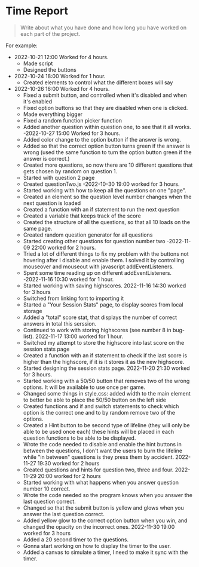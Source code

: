 # Time Report

> Write about what you have done and how long you have worked on each part of the project.

For example: 

- 2022-10-21 12:00 Worked for 4 hours.
  - Made script
  - Designed the buttons
- 2022-10-24 18:00 Worked for 1 hour.
  - Created elements to control what the different boxes will say
- 2022-10-26 16:00 Worked for 4 hours.
  - Fixed a submit button, and controlled when it's disabled and when it's enabled
  - Fixed option buttons so that they are disabled when one is clicked. 
  - Made everything bigger
  - Fixed a random function picker function
  - Added another question within question one, to see that it all works.
-2022-10-27 15:00 Worked for 3 hours.
  - Added color change to the option button if the answer is wrong.
  - Added so that the correct option button turns green if the answer is wrong (used the same function to turn the option button green if the answer is correct.)
  - Created more questions, so now there are 10 different questions that gets chosen by random on question 1.
  - Started with question 2 page
  - Created questionTwo.js 
-2022-10-30 19:00 worked for 3 hours. 
  - Started working with how to keep all the questions on one "page".
  - Created an element so the question level number changes when the next question is loaded
  - Created a function with an if statement to run the next question
  - Created a variable that keeps track of the score
  - Created the structure of all the questions, so that all 10 loads on the same page.
  - Created random question generator for all questions
  - Started creating other questions for question number two
-2022-11-09 22:00 worked for 2 hours.
  - Tried a lot of different things to fix my problem with the buttons not hovering after I disable and enable them. I solved it by controlling mouseover and mouseout with javascript addEventListeners.
  - Spent some time reading up on different addEventListeners.  
-2022-11-16 10:30 worked for 1 hour.
  - Started working with saving highscores.
2022-11-16 14:30 worked for 3 hours
  - Switched from linking font to importing it
  - Started a "Your Session Stats" page, to display scores from local storage
  - Added a "total" score stat, that displays the number of correct answers in total this serssion.
  - Continued to work with storing highscores (see number 8 in bug-list).
2022-11-17 13:00 worked for 1 hour.
  - Switched my attempt to store the highscore into last score on the session stats page
  - Created a function with an if statement to check if the last score is higher than the highscore, if it is it stores it as the new highscore.
  - Started designing the session stats page.
2022-11-20 21:30 worked for 3 hours.
  - Started working with a 50/50 button that removes two of the wrong options. It will be available to use once per game.
  - Changed some things in style.css: added width to the main element to better be able to place the 50/50 button on the left side
  - Created functions and if and switch statements to check which option is the correct one and to by random remove two of the options.
  - Created a Hint button to be second type of lifeline (they will only be able to be used once each) these hints will be placed in each question functions to be able to be displayed. 
  - Wrote the code needed to disable and enable the hint buttons in between the questions, I don't want the users to burn the lifeline while "in between" questions is they press them by accident.
2022-11-27 19:30 worked for 2 hours
  - Created questions and hints for question two, three and four.
2022-11-29 20:00 worked for 2 hours
  - Started working with what happens when you answer question number 10 correct.
  - Wrote the code needed so the program knows when you answer the last question correct.
  - Changed so that the submit button is yellow and glows when you answer the last question correct.
  - Added yellow glow to the correct option button when you win, and changed the opacity on the incorrect ones. 
2022-11-30 19:00 worked for 3 hours
  - Added a 20 second timer to the questions.
  - Gonna start working on how to display the timer to the user. 
  - Added a canvas to simulate a timer, I need to make it sync with the timer.
